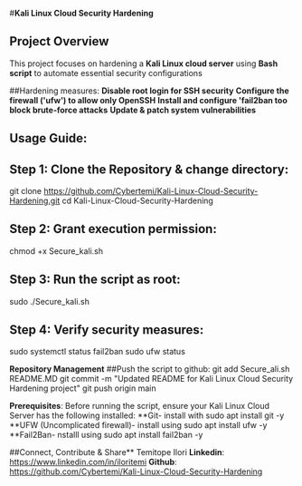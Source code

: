 #**Kali Linux Cloud Security Hardening**

## Project Overview
This project focuses on hardening a **Kali Linux cloud server** using **Bash script** to automate essential security configurations

##Hardening measures:
**Disable root login for SSH security**
**Configure the firewall ('ufw') to allow only OpenSSH**
**Install and configure 'fail2ban too block brute-force attacks**
**Update & patch system vulnerabilities**

## Usage Guide:
## **Step 1: Clone the Repository & change directory**:
git clone https://github.com/Cybertemi/Kali-Linux-Cloud-Security-Hardening.git
cd Kali-Linux-Cloud-Security-Hardening

## **Step 2: Grant execution permission**:
chmod +x Secure_kali.sh 

## **Step 3: Run the script as root**:
sudo ./Secure_kali.sh

## **Step 4: Verify security measures**:
sudo systemctl status fail2ban
sudo ufw status

**Repository Management**
##Push the script to github:
git add Secure_ali.sh README.MD
git commit -m "Updated README for Kali Linux Cloud Security Hardening project"
git push origin main

**Prerequisites**:
Before running the script, ensure your Kali Linux Cloud Server has the following installed:
**Git- install with sudo apt install git -y
**UFW (Uncomplicated firewall)- install using sudo apt install ufw -y
**Fail2Ban- nstalll using sudo apt install fail2ban -y


##Connect, Contribute & Share**
Temitope Ilori
**Linkedin**: https://www.linkedin.com/in/iloritemi
**Github**: https://github.com/Cybertemi/Kali-Linux-Cloud-Security-Hardening

